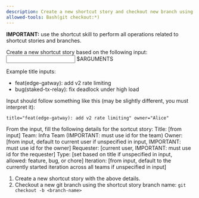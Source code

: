 ```yaml
---
description: Create a new shortcut story and checkout new branch using shortcut story branch name
allowed-tools: Bash(git checkout:*)
---
```


**IMPORTANT:** use the shortcut skill to perform all operations related to shortcut stories and branches.

Create a new shortcut story based on the following input:
<input>
$ARGUMENTS
</input>

Example title inputs:
- feat(edge-gatway): add v2 rate limiting
- bug(staked-tx-relay): fix deadlock under high load

Input should follow something like this (may be slightly different, you must interpret it):
```
title="feat(edge-gatway): add v2 rate limiting" owner="Alice"
```

From the input, fill the following details for the sortcut story:
Title: [from input]
Team: Infra Team (IMPORTANT: must use id for the team)
Owner: [from input, default to current user if unspecified in input, IMPORTANT: must use id for the owner]
Requester: [current user, IMPORTANT: must use id for the requester]
Type: [set based on title if unspecified in input, allowed: feature, bug, or chore]
Iteration: [from input, default to the currently started iteration across all teams if unspecified in input]

1. Create a new shortcut story with the above details.
2. Checkout a new git branch using the shortcut story branch name: `git checkout -b <branch-name>`
